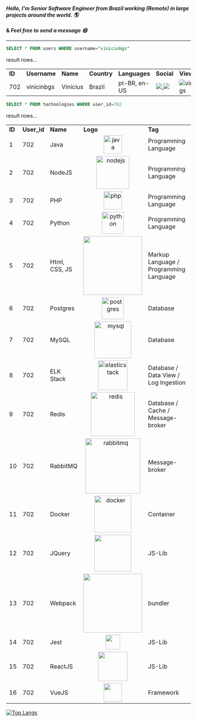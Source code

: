 #### _Hello, I'm Senior Software Engineer from Brazil working (Remote) in large projects around the world. 🌎_

#### & _Feel free to send a message 😄_

<hr />

```sql
SELECT * FROM users WHERE username="vinicinbgs"
```
result rows...
<table>
  <tr>
    <td><b>ID</b></td>
    <td><b>Username</b></td>
    <td><b>Name</b></td>
    <td><b>Country</b></td>
    <td><b>Languages</b></td>
    <td><b>Social</b></td>
    <td><b>Views</b></td>
  </tr>
  <tr>
    <td>702</td>
    <td>vinicinbgs</td>
    <td>Vinicius</td>
    <td>Brazil</td>
    <td>pt-BR, en-US</td>
    <td>
      <a target="_blank" href="https://www.linkedin.com/in/vinicius-morais-dutra-5260bb116/">
        <img src="https://img.shields.io/badge/-LinkedIn-blue?style=flat-square&logo=Linkedin&logoColor=white&link=https://www.linkedin.com/in/vinicius-morais-dutra-5260bb116/" />
      </a>
      <a target="_blank" href="https://vinicinbgs.github.io">
        <img src="https://img.shields.io/badge/blog-vinicinbgs.github.io-black" />
      </a>
    </td>
    <td><img src="https://komarev.com/ghpvc/?username=vinicinbgs" alt="vinicinbgs" /></td>
  </tr>
</table>

```sql
SELECT * FROM technologies WHERE user_id=702
```
result rows...
<table>
  <tr>
    <td><b>ID</b></td>
    <td><b>User_id</b></td>
    <td><b>Name</b></td>
    <td><b>Logo</b></td>
    <td><b>Tag</b></td>
  </tr>
  <tr>
    <td>1</td>
    <td>702</td>
    <td>Java</td>
    <td align="center"><img width="50px" alt="java" align="center" src="https://user-images.githubusercontent.com/16025055/139122887-baa9f42d-68da-4e0f-ba95-7b74fcb9fd5a.png" /></td>
    <td>Programming Language</td>
  </tr>
  <tr>
    <td>2</td>
    <td>702</td>
    <td>NodeJS</td>
    <td align="center"><img width="90px" alt="nodejs" align="center" src="https://user-images.githubusercontent.com/16025055/139132848-8d848b2d-969f-4b11-b3c2-2f906acfb71f.png" /></td>
    <td>Programming Language</td>
  </tr>
  <tr>
    <td>3</td>
    <td>702</td>
    <td>PHP</td>
    <td align="center"><img width="50px" alt="php" align="center" src="https://user-images.githubusercontent.com/16025055/139123378-2c7474d5-aca1-4e06-b11c-c4bf85e3d72b.png" /></td>
    <td>Programming Language</td>
  </tr>
  <tr>
    <td>4</td>
    <td>702</td>
    <td>Python</td>
    <td align="center"><img width="60px" alt="python" align="center" src="https://user-images.githubusercontent.com/16025055/139132018-c16f4ca2-d657-4efc-9b9d-8076f18ecd1b.png" /></td>
    <td>Programming Language</td>
  </tr>
  <tr>
    <td>5</td>
    <td>702</td>
    <td>Html, CSS, JS</td>
    <td align="center"><img width="160px" align="center" src="https://user-images.githubusercontent.com/16025055/139131813-558065a1-20a7-400d-979e-846e06698dad.png" /></td>
    <td>Markup Language / Programming Language</td>
  </tr>
  <tr>
    <td>6</td>
    <td>702</td>
    <td>Postgres</td>
    <td align="center"><img width="60px" alt="postgres" align="center" src="https://user-images.githubusercontent.com/16025055/139492456-c2da2201-7179-4e65-bdf9-b45b7f1f9787.png" /></td>
    <td>Database</td>
  </tr>
  <tr>
    <td>7</td>
    <td>702</td>
    <td>MySQL</td>
    <td align="center"><img width="100px" alt="mysql" align="center" src="https://user-images.githubusercontent.com/16025055/139133358-7bd4d895-a9d4-413e-8b5a-2067ae040402.png" /> </td>
    <td>Database</td>
  </tr>
  <tr>
    <td>8</td>
    <td>702</td>
    <td>ELK Stack</td>
    <td align="center"><img width="80px" alt="elasticstack" align="center" src="https://user-images.githubusercontent.com/16025055/139135149-860aae88-3929-4952-82df-179945307fc0.png" /></td>
    <td>Database / Data View / Log Ingestion</td>
  </tr>
  <tr>
    <td>9</td>
    <td>702</td>
    <td>Redis</td>
    <td align="center"><img width="120px" alt="redis" align="center" src="https://user-images.githubusercontent.com/16025055/139133523-6e14a701-41a8-49f5-9470-e97c787147bb.png" /></td>
    <td>Database / Cache / Message-broker</td>
  </tr>
   <tr>
    <td>10</td>
    <td>702</td>
    <td>RabbitMQ</td>
    <td align="center"><img width="150px" alt="rabbitmq" align="center" src="https://user-images.githubusercontent.com/16025055/139491352-4590dfac-d22d-4acd-9e8b-7602915a81a1.png" /></td>
    <td>Message-broker</td>
  </tr>
  <tr>
    <td>11</td>
    <td>702</td>
    <td>Docker</td>
    <td align="center"><img width="100px" alt="docker"  src="https://user-images.githubusercontent.com/16025055/139491527-7b4623bb-0f37-4d3f-9104-23209569bf85.png" /></td>
    <td>Container</td>
  </tr>
  <tr>
    <td>12</td>
    <td>702</td>
    <td>JQuery</td>
    <td align="center"><img width="100px" align="center" src="https://user-images.githubusercontent.com/16025055/139132472-48df6f58-e8b5-426a-ad87-b7d78490fe1b.png" /></td>
    <td>JS-Lib</td>
  </tr>
  <tr>
    <td>13</td>
    <td>702</td>
    <td>Webpack</td>
    <td align="center"><img width="160px" align="center" src="https://user-images.githubusercontent.com/16025055/139493537-115b839e-cfc7-442d-839c-cbba95399218.png" /></td>
    <td>bundler</td>
  </tr>
  <tr>
    <td>14</td>
    <td>702</td>
    <td>Jest</td>
    <td align="center"><img width="40px" align="center" src="https://user-images.githubusercontent.com/16025055/139491834-14965246-88aa-4f9b-b153-a19819d34b25.png" /></td>
    <td>JS-Lib</td>
  </tr>
  <tr>
    <td>15</td>
    <td>702</td>
    <td>ReactJS</td>
    <td align="center"><img width="80px" align="center" src="https://user-images.githubusercontent.com/16025055/139132201-2b5787c7-eaad-464d-88e5-05a940569267.png" /></td>
    <td>JS-Lib</td>
  </tr>
  <tr>
    <td>16</td>
    <td>702</td>
    <td>VueJS</td>
    <td align="center"><img width="50px" align="center" src="https://user-images.githubusercontent.com/16025055/139132339-703370a5-3f4e-4482-8e8f-4e3df4517988.png" /></td>
    <td>Framework</td>
  </tr>
</table>

[![Top Langs](https://github-readme-stats.vercel.app/api/top-langs/?username=vinicinbgs&layout=compact&theme=midnight-purple)](https://github.com/vinicnbgs/github-readme-stats)


